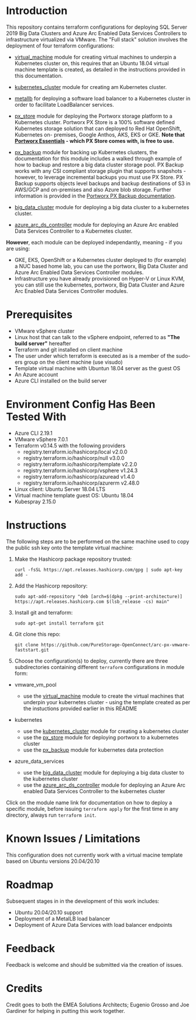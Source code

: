 # Introduction

This repository contains terraform configurations for deploying SQL Server 2019 Big Data Clusters and Azure Arc Enabled Data Services Controllers to infrastructure 
virtualized via VMware. The "Full stack" solution involves the deployment of four terraform configurations:

- [virtual_machine](https://github.com/PureStorage-OpenConnect/Arc-PX-VMware-Faststart/blob/main/vmware_vm_pool/modules/virtual_machine/README.md) module for creating 
  virtual machines to underpin a Kubernetes cluster on, this requires that an Ubuntu 18.04 virtual machine template is created, as detailed in the instructions provided
  in this documentation. 

- [kubernetes_cluster](https://github.com/PureStorage-OpenConnect/Arc-PX-VMware-Faststart/blob/main/kubernetes/modules/kubernetes_cluster/README.md) module for creating am 
  Kubernetes cluster.
  
- [metallb](https://github.com/PureStorage-OpenConnect/Arc-PX-VMware-Faststart/blob/main/kubernetes/modules/metallb/README.md) for deploying a software load balancer to a
  Kubernetes cluster in order to facilitate LoadBalancer services.

- [px_store](https://github.com/PureStorage-OpenConnect/Arc-PX-VMware-Faststart/blob/main/kubernetes/modules/px_store/README.md) module for deploying the Portworx 
  storage platform to a Kubernetes cluster. Portworx PX Store is a 100% software defined Kubernetes storage solution that can deployed to Red Hat OpenShift, Kubernetes on-
  premises, Google Anthos, AKS, EKS or GKE. 
  **Note that [Portworx Essentials](https://docs.portworx.com/concepts/portworx-essentials/) - which PX Store comes with, is free to use.**
  
- [px_backup](https://github.com/PureStorage-OpenConnect/Arc-PX-VMware-Faststart/blob/main/kubernetes/modules/px_backup/README.md) module for backing up Kubernetes clusters,
  the documentation for this module includes a walked through example of how to backup and restore a big data cluster storage pool. PX Backup works with any CSI compliant
  storage plugin that supports snapshots - however, to leverage incremental backups you must use PX Store. PX Backup supports objects level backups and backup destinations of S3 
  in AWS/GCP and on-premises and also Azure blob storage. Further information is provided in the [Portworx PX Backup documentation](https://portworx.com/products/px-backup/).
  
- [big_data_cluster](https://github.com/PureStorage-OpenConnect/Arc-PX-VMware-Faststart/blob/main/azure_data_services/modules/big_data_cluster/README.md) module for deploying
  a big data cluster to a kubernetes cluster.
  
- [azure_arc_ds_controller](https://github.com/PureStorage-OpenConnect/Arc-PX-VMware-Faststart/blob/main/azure_data_services/modules/azure_arc_ds_controller/README.md) module
  for deploying an Azure Arc enabled Data Services Controller to a Kubernetes cluster.
  
**However**, each module can be deployed independantly, meaning - if you are using:

- GKE, EKS, OpenShift or a Kubernetes cluster deployed to (for example) a NUC based home lab, you can use the portworx, Big Data Cluster and Azure Arc Enabled Data
  Services Controller modules.
- Infrastructure you have already provisioned on Hyper-V or Linux KVM, you can still use the kubernetes, portworx, Big Data Cluster and Azure Arc Enabled Data Services
  Controller modules.  

# Prerequisites

- VMware vSphere cluster
- Linux host that can talk to the vSphere endpoint, referred to as **"The build server"** hereafter 
- Terraform and git installed on client machine
- The user under which terraform is executed as is a member of the sudo-ers group on the client machine (use visudo)
- Template virtual machine with Ubuntun 18.04 server as the guest OS
- An Azure account
- Azure CLI installed on the build server
  
# Environment Config Has Been Tested With

- Azure CLI 2.19.1 
- VMware vSphere 7.0.1
- Terraform v0.14.5 with the following providers
  - registry.terraform.io/hashicorp/local v2.0.0
  - registry.terraform.io/hashicorp/null v3.0.0
  - registry.terraform.io/hashicorp/template v2.2.0
  - registry.terraform.io/hashicorp/vsphere v1.24.3
  - registry.terraform.io/hashicorp/azuread v1.4.0
  - registry.terraform.io/hashicorp/azurerm v2.48.0
- Linux client: Ubuntu Server 18.04 LTS
- Virtual machine template guest OS: Ubuntu 18.04
- Kubespray 2.15.0

# Instructions

The following steps are to be performed on the same machine used to copy the public ssh key onto the template virtual machine:

1. Make the Hashicorp package repository trusted:

   `curl -fsSL https://apt.releases.hashicorp.com/gpg | sudo apt-key add -`

2. Add the Hashicorp repository:

   `sudo apt-add-repository "deb [arch=$(dpkg --print-architecture)] https://apt.releases.hashicorp.com $(lsb_release -cs) main"`

3. Install git and terraform:

   `sudo apt-get install terraform git`

4. Git clone this repo:

   `git clone https://github.com/PureStorage-OpenConnect/arc-px-vmware-faststart.git`

5. Choose the configuration(s) to deploy, currently there are three subdirectories containing different `terraform` configurations in module form:

- vmware_vm_pool
  - use the [virtual_machine](https://github.com/PureStorage-OpenConnect/Arc-PX-VMware-Faststart/blob/main/vmware_vm_pool/modules/virtual_machine/README.md) module to create the virtual machines that underpin your kubernetes cluster - using the template created as per the instuctions provided earlier
    in this README 
  
- kubernetes
  - use the [kubernetes_cluster](https://github.com/PureStorage-OpenConnect/Arc-PX-VMware-Faststart/blob/main/kubernetes/modules/kubernetes_cluster/README.md) module for creating a kubernetes cluster
  - use the [px_store](https://github.com/PureStorage-OpenConnect/Arc-PX-VMware-Faststart/blob/main/kubernetes/modules/px_store/README.md) module for deploying portworx to a kubernetes cluster
  - use the [px_backup](https://github.com/PureStorage-OpenConnect/Arc-PX-VMware-Faststart/blob/main/kubernetes/modules/px_backup/README.md) module for kubernetes data protection
  
- azure_data_services
  - use the [big_data_cluster](https://github.com/PureStorage-OpenConnect/Arc-PX-VMware-Faststart/blob/main/azure_data_services/modules/big_data_cluster/README.md) module for deploying a big data cluster to the kubernetes cluster
  - use the [azure_arc_ds_controller](https://github.com/PureStorage-OpenConnect/Arc-PX-VMware-Faststart/blob/main/azure_data_services/modules/azure_arc_ds_controller/README.md) module for deploying an Azure Arc enabled Data Services Controller to the kubernetes cluster

Click on the module name link for documentation on how to deploy a specific module, before issuing `terraform apply` for the first time in any directory, always run `terraform init`. 

# Known Issues / Limitations

This configuration does not currently work with a virtual macine template based on Ubuntu versions 20.04/20.10

# Roadmap

Subsequent stages in in the development of this work includes:

- Ubuntu 20.04/20.10 support
- Deployment of a MetalLB load balancer
- Deployment of Azure Data Services with load balancer endpoints

# Feedback

Feedback is welcome and should be submitted via the creation of issues.

# Credits 
Credit goes to both the EMEA Solutions Architects; Eugenio Grosso and Joe Gardiner for helping in putting this work together.
